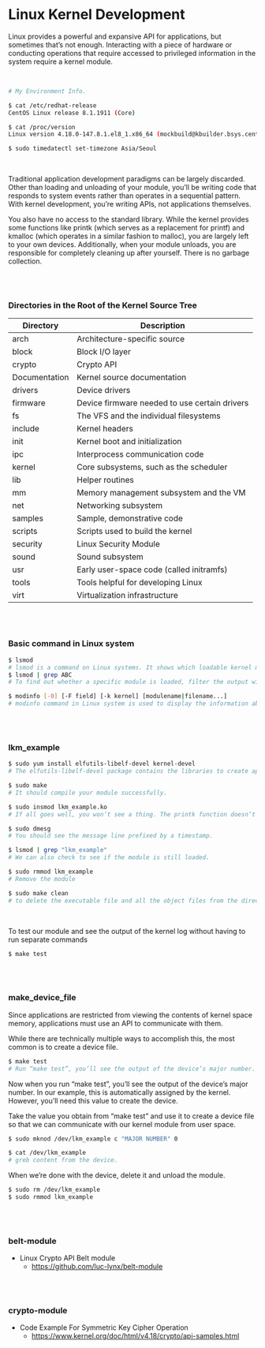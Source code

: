 # Linux Kernel Development

Linux provides a powerful and expansive API for applications, but sometimes that’s not enough. Interacting with a piece of hardware or conducting operations that require accessed to privileged information in the system require a kernel module.

<br/>

```bash
# My Environment Info.

$ cat /etc/redhat-release
CentOS Linux release 8.1.1911 (Core)

$ cat /proc/version
Linux version 4.18.0-147.8.1.el8_1.x86_64 (mockbuild@kbuilder.bsys.centos.org) (gcc version 8.3.1 20190507 (Red Hat 8.3.1-4) (GCC)) #1 SMP Thu Apr 9 13:49:54 UTC 2020

$ sudo timedatectl set-timezone Asia/Seoul
```

<br/>

Traditional application development paradigms can be largely discarded. Other than loading and unloading of your module, you’ll be writing code that responds to system events rather than operates in a sequential pattern. With kernel development, you’re writing APIs, not applications themselves.

You also have no access to the standard library. While the kernel provides some functions like printk (which serves as a replacement for printf) and kmalloc (which operates in a similar fashion to malloc), you are largely left to your own devices. Additionally, when your module unloads, you are responsible for completely cleaning up after yourself. There is no garbage collection.

<br/>

<br/>

### Directories in the Root of the Kernel Source Tree 

| Directory     | Description                                   |
| ------------- | --------------------------------------------- |
| arch          | Architecture-specific source                  |
| block         | Block I/O layer                               |
| crypto        | Crypto API                                    |
| Documentation | Kernel source documentation                   |
| drivers       | Device drivers                                |
| firmware      | Device firmware needed to use certain drivers |
| fs            | The VFS and the individual filesystems        |
| include       | Kernel headers                                |
| init          | Kernel boot and initialization                |
| ipc           | Interprocess communication code               |
| kernel        | Core subsystems, such as the scheduler        |
| lib           | Helper routines                               |
| mm            | Memory management subsystem and the VM        |
| net           | Networking subsystem                          |
| samples       | Sample, demonstrative code                    |
| scripts       | Scripts used to build the kernel              |
| security      | Linux Security Module                         |
| sound         | Sound subsystem                               |
| usr           | Early user-space code (called initramfs)      |
| tools         | Tools helpful for developing Linux            |
| virt          | Virtualization infrastructure                 |

<br/>

<br/>

### Basic command in Linux system

``` bash
$ lsmod
# lsmod is a command on Linux systems. It shows which loadable kernel modules are currently loaded.
$ lsmod | grep ABC
# To find out whether a specific module is loaded, filter the output with grep.

$ modinfo [-0] [-F field] [-k kernel] [modulename|filename...]
# modinfo command in Linux system is used to display the information about a Linux Kernel module.
```



<br/>

<br/>

### lkm_example

```bash
$ sudo yum install elfutils-libelf-devel kernel-devel
# The elfutils-libelf-devel package contains the libraries to create applications for handling compiled objects. libelf allows you to access the internals of the ELF object file format, so you can see the different sections of an ELF file.

$ sudo make
# It should compile your module successfully.

$ sudo insmod lkm_example.ko
# If all goes well, you won’t see a thing. The printk function doesn’t output to the console but rather the kernel log.

$ sudo dmesg
# You should see the message line prefixed by a timestamp.

$ lsmod | grep "lkm_example"
# We can also check to see if the module is still loaded.

$ sudo rmmod lkm_example
# Remove the module

$ sudo make clean
# to delete the executable file and all the object files from the directory
```

<br/>

To test our module and see the output of the kernel log without having to run separate commands

```bash
$ make test
```

<br/>

<br/>

### make_device_file

Since applications are restricted from viewing the contents of kernel space memory, applications must use an API to communicate with them.

While there are technically multiple ways to accomplish this, the most common is to create a device file.

```bash
$ make test
# Run “make test”, you’ll see the output of the device’s major number. 
```

Now when you run “make test”, you’ll see the output of the device’s major number. In our example, this is automatically assigned by the kernel. However, you’ll need this value to create the device.

Take the value you obtain from “make test” and use it to create a device file so that we can communicate with our kernel module from user space.

```bash
$ sudo mknod /dev/lkm_example c "MAJOR NUMBER" 0

$ cat /dev/lkm_example
# greb content from the device.
```

When we’re done with the device, delete it and unload the module.

```bash
$ sudo rm /dev/lkm_example
$ sudo rmmod lkm_example
```

<br/>

<br/>

### belt-module

- Linux Crypto API Belt module
  - https://github.com/luc-lynx/belt-module

<br/>

<br/>

### crypto-module

- Code Example For Symmetric Key Cipher Operation
  - https://www.kernel.org/doc/html/v4.18/crypto/api-samples.html

<br/>

<br/>